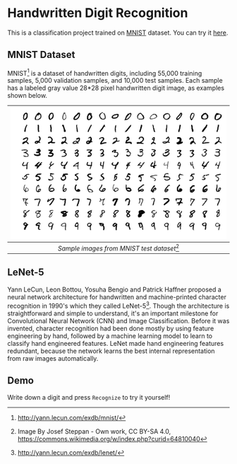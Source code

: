 # Handwritten Digit Recognition

This is a classification project trained on [MNIST](http://yann.lecun.com/exdb/mnist/) dataset. You can try it [here](/ml/demo/mnist/).

## MNIST Dataset

MNIST[^mnist] is a dataset of handwritten digits, including 55,000 training samples, 5,000 validation samples, and 10,000 test samples. Each sample has a labeled gray value 28\*28 pixel handwritten digit image, as examples shown below.

[^mnist]: http://yann.lecun.com/exdb/mnist/

|   ![Mnist Examples](../assets/img/MnistExamples.png)   |
| :----------------------------------------------------: |
| _Sample images from MNIST test dataset_[^mnist_sample] |

[^mnist_sample]: Image By Josef Steppan - Own work, CC BY-SA 4.0, https://commons.wikimedia.org/w/index.php?curid=64810040

## LeNet-5

Yann LeCun, Leon Bottou, Yosuha Bengio and Patrick Haffner proposed a neural network architecture for handwritten and machine-printed character recognition in 1990's which they called LeNet-5[^lenet]. Though the architecture is straightforward and simple to understand, it's an important milestone for Convolutional Neural Network (CNN) and Image Classification. Before it was invented, character recognition had been done mostly by using feature engineering by hand, followed by a machine learning model to learn to classify hand engineered features. LeNet made hand engineering features redundant, because the network learns the best internal representation from raw images automatically.

[^lenet]: http://yann.lecun.com/exdb/lenet/

## Demo

Write down a digit and press `Recognize` to try it yourself!

<DemoMnist/>
